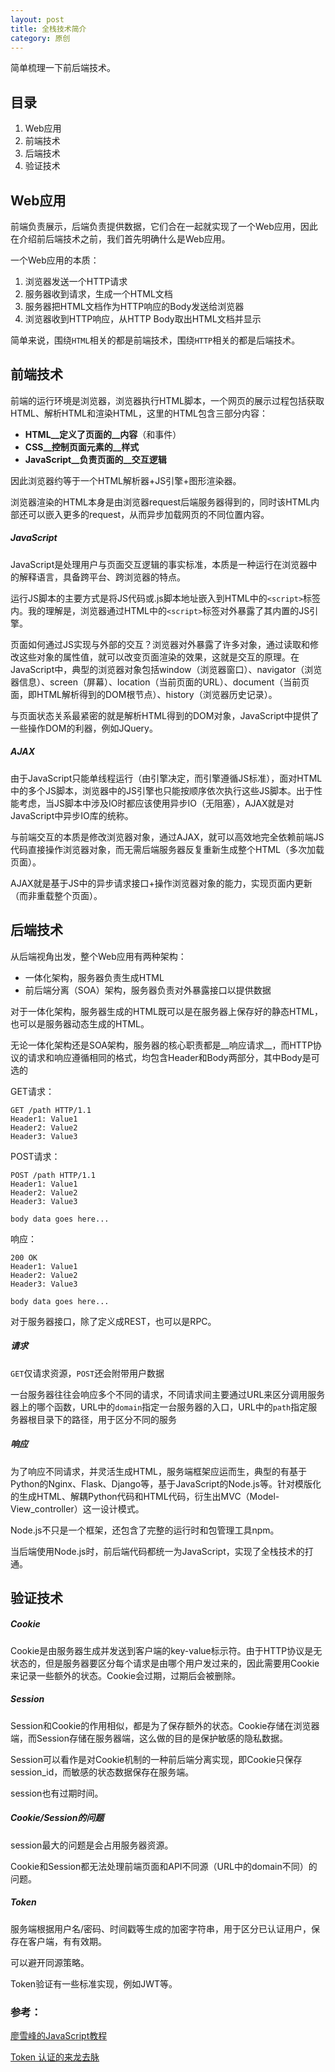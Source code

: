 ```yaml
---
layout: post
title: 全栈技术简介
category: 原创
---
```




简单梳理一下前后端技术。



## 目录

1. Web应用
2. 前端技术
3. 后端技术
4. 验证技术



## Web应用

前端负责展示，后端负责提供数据，它们合在一起就实现了一个Web应用，因此在介绍前后端技术之前，我们首先明确什么是Web应用。

一个Web应用的本质：

1. 浏览器发送一个HTTP请求
2. 服务器收到请求，生成一个HTML文档
3. 服务器把HTML文档作为HTTP响应的Body发送给浏览器
4. 浏览器收到HTTP响应，从HTTP Body取出HTML文档并显示

简单来说，围绕`HTML`相关的都是前端技术，围绕`HTTP`相关的都是后端技术。



## 前端技术

前端的运行环境是浏览器，浏览器执行HTML脚本，一个网页的展示过程包括获取HTML、解析HTML和渲染HTML，这里的HTML包含三部分内容：

- __HTML__定义了页面的__内容__（和事件）
- __CSS__控制页面元素的__样式__
- __JavaScript__负责页面的__交互逻辑__

因此浏览器约等于一个HTML解析器+JS引擎+图形渲染器。

浏览器渲染的HTML本身是由浏览器request后端服务器得到的，同时该HTML内部还可以嵌入更多的request，从而异步加载网页的不同位置内容。

##### JavaScript

JavaScript是处理用户与页面交互逻辑的事实标准，本质是一种运行在浏览器中的解释语言，具备跨平台、跨浏览器的特点。

运行JS脚本的主要方式是将JS代码或.js脚本地址嵌入到HTML中的`<script>`标签内。我的理解是，浏览器通过HTML中的`<script>`标签对外暴露了其内置的JS引擎。

页面如何通过JS实现与外部的交互？浏览器对外暴露了许多对象，通过读取和修改这些对象的属性值，就可以改变页面渲染的效果，这就是交互的原理。在JavaScript中，典型的浏览器对象包括window（浏览器窗口）、navigator（浏览器信息）、screen（屏幕）、location（当前页面的URL）、document（当前页面，即HTML解析得到的DOM根节点）、history（浏览器历史记录）。

与页面状态关系最紧密的就是解析HTML得到的DOM对象，JavaScript中提供了一些操作DOM的利器，例如JQuery。

##### AJAX

由于JavaScript只能单线程运行（由引擎决定，而引擎遵循JS标准），面对HTML中的多个JS脚本，浏览器中的JS引擎也只能按顺序依次执行这些JS脚本。出于性能考虑，当JS脚本中涉及IO时都应该使用异步IO（无阻塞），AJAX就是对JavaScript中异步IO库的统称。

与前端交互的本质是修改浏览器对象，通过AJAX，就可以高效地完全依赖前端JS代码直接操作浏览器对象，而无需后端服务器反复重新生成整个HTML（多次加载页面）。

AJAX就是基于JS中的异步请求接口+操作浏览器对象的能力，实现页面内更新（而非重载整个页面）。



## 后端技术

从后端视角出发，整个Web应用有两种架构：

- 一体化架构，服务器负责生成HTML
- 前后端分离（SOA）架构，服务器负责对外暴露接口以提供数据

对于一体化架构，服务器生成的HTML既可以是在服务器上保存好的静态HTML，也可以是服务器动态生成的HTML。

无论一体化架构还是SOA架构，服务器的核心职责都是__响应请求__，而HTTP协议的请求和响应遵循相同的格式，均包含Header和Body两部分，其中Body是可选的

GET请求：

```http
GET /path HTTP/1.1
Header1: Value1
Header2: Value2
Header3: Value3
```

POST请求：

```http
POST /path HTTP/1.1
Header1: Value1
Header2: Value2
Header3: Value3

body data goes here...
```

响应：

```http
200 OK
Header1: Value1
Header2: Value2
Header3: Value3

body data goes here...
```

对于服务器接口，除了定义成REST，也可以是RPC。

##### 请求

`GET`仅请求资源，`POST`还会附带用户数据

一台服务器往往会响应多个不同的请求，不同请求间主要通过URL来区分调用服务器上的哪个函数，URL中的`domain`指定一台服务器的入口，URL中的`path`指定服务器根目录下的路径，用于区分不同的服务

##### 响应

为了响应不同请求，并灵活生成HTML，服务端框架应运而生，典型的有基于Python的Nginx、Flask、Django等，基于JavaScript的Node.js等。针对模版化的生成HTML、解耦Python代码和HTML代码，衍生出MVC（Model-View_controller）这一设计模式。

Node.js不只是一个框架，还包含了完整的运行时和包管理工具npm。

当后端使用Node.js时，前后端代码都统一为JavaScript，实现了全栈技术的打通。



## 验证技术

##### Cookie

Cookie是由服务器生成并发送到客户端的key-value标示符。由于HTTP协议是无状态的，但是服务器要区分每个请求是由哪个用户发过来的，因此需要用Cookie来记录一些额外的状态。Cookie会过期，过期后会被删除。

##### Session

Session和Cookie的作用相似，都是为了保存额外的状态。Cookie存储在浏览器端，而Session存储在服务器端，这么做的目的是保护敏感的隐私数据。

Session可以看作是对Cookie机制的一种前后端分离实现，即Cookie只保存session_id，而敏感的状态数据保存在服务端。

session也有过期时间。

##### Cookie/Session的问题

session最大的问题是会占用服务器资源。

Cookie和Session都无法处理前端页面和API不同源（URL中的domain不同）的问题。

##### Token

服务端根据用户名/密码、时间戳等生成的加密字符串，用于区分已认证用户，保存在客户端，有有效期。

可以避开同源策略。

Token验证有一些标准实现，例如JWT等。



### 参考：

[廖雪峰的JavaScript教程][1]

[Token 认证的来龙去脉][2]

[1]:https://www.liaoxuefeng.com/wiki/1022910821149312
[2]:https://segmentfault.com/a/1190000013010835


